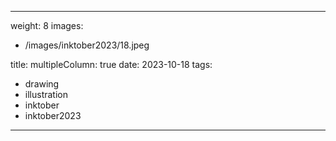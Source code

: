 
---
weight: 8
images:
- /images/inktober2023/18.jpeg

title:
multipleColumn: true
date: 2023-10-18
tags:
- drawing
- illustration
- inktober
- inktober2023
---

